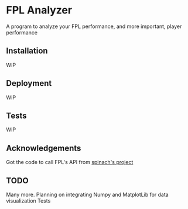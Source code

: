 # FPL Analyzer
A program to analyze your FPL performance, and more important, player performance

## Installation
WIP

## Deployment
WIP

## Tests
WIP

## Acknowledgements
Got the code to call FPL's API from [spinach's project](https://github.com/spinach/FantasyPremierLeague-Api.py) 

## TODO
Many more.
Planning on integrating Numpy and MatplotLib for data visualization
Tests

